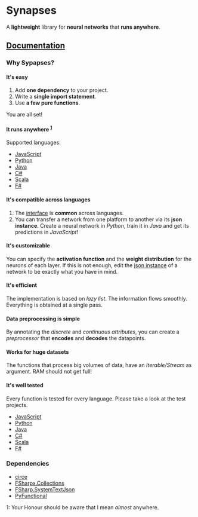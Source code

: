 # Synapses

A **lightweight** library for **neural networks** that **runs anywhere**.

## [Documentation](https://mrdimosthenis.github.io/Synapses)

### Why Sypapses?

#### It's easy

1. Add **one dependency** to your project.
2. Write a **single import statement**.
3. Use **a few pure functions**.

You are all set!

#### It runs anywhere <sup>[1](#myfootnote1)</sup>

Supported languages:

* [JavaScript](https://mrdimosthenis.github.io/Synapses/?javascript)
* [Python](https://mrdimosthenis.github.io/Synapses/?python)
* [Java](https://mrdimosthenis.github.io/Synapses/?java)
* [C#](https://mrdimosthenis.github.io/Synapses/?csharp)
* [Scala](https://mrdimosthenis.github.io/Synapses/?scala)
* [F#](https://mrdimosthenis.github.io/Synapses/?fsharp)

#### It's compatible across languages

1. The [interface](https://github.com/mrdimosthenis/Synapses/blob/master/interface.md) is **common** across languages.
2. You can transfer a network from one platform to another via its **json instance**.
Create a neural network in *Python*, train it in *Java* and get its predictions in *JavaScript*!

#### It's customizable

You can specify the **activation function** and the **weight distribution** for the neurons of each layer.
If this is not enough, edit the [json instance](https://raw.githubusercontent.com/mrdimosthenis/Synapses/master/network.json) of a network to be exactly what you have in mind.

#### It's efficient

The implementation is based on *lazy list*.
The information flows smoothly.
Everything is obtained at a single pass.

#### Data preprocessing is simple

By annotating the *discrete* and *continuous attributes*,
you can create a *preprocessor* that **encodes** and **decodes** the datapoints.

#### Works for huge datasets

The functions that process big volumes of data, have an *Iterable/Stream* as argument.
RAM should not get full!

#### It's well tested

Every function is tested for every language.
Please take a look at the test projects.

* [JavaScript](https://github.com/mrdimosthenis/Synapses/tree/master/test-projects/remote-deps/JavaScriptTest/test)
* [Python](https://github.com/mrdimosthenis/Synapses/tree/master/test-projects/remote-deps/PythonTest/test)
* [Java](https://github.com/mrdimosthenis/Synapses/tree/master/test-projects/remote-deps/JavaTest/src/test/java)
* [C#](https://github.com/mrdimosthenis/Synapses/tree/master/test-projects/remote-deps/CSharpTest)
* [Scala](https://github.com/mrdimosthenis/Synapses/tree/master/test-projects/remote-deps/ScalaTest/src/test/scala)
* [F#](https://github.com/mrdimosthenis/Synapses/tree/master/test-projects/remote-deps/FSharpTest)

### Dependencies

* [circe](https://github.com/circe/circe)
* [FSharpx.Collections](https://github.com/fsprojects/FSharpx.Collections)
* [FSharp.SystemTextJson](https://github.com/Tarmil/FSharp.SystemTextJson)
* [PyFunctional](https://github.com/EntilZha/PyFunctional)

<a name="myfootnote1">1</a>: Your Honour should be aware that I mean *almost* anywhere.
